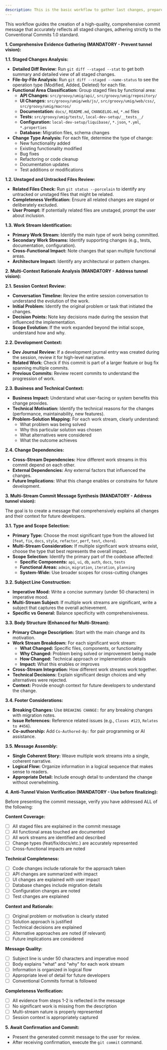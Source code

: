 ```yaml
---
description: This is the basic workflow to gather last changes, prepare a relevant commit message and commit the staged code changes
---
```


This workflow guides the creation of a high-quality, comprehensive commit message that accurately reflects all staged changes, adhering strictly to the Conventional Commits 1.0 standard.

**1. Comprehensive Evidence Gathering (MANDATORY - Prevent tunnel vision):**

**1.1. Staged Changes Analysis:**

- **Detailed Diff Review:** Run `git diff --staged --stat` to get both summary and detailed view of all staged changes.
- **File-by-File Analysis:** Run `git diff --staged --name-status` to see the operation type (Modified, Added, Deleted) for each file.
- **Functional Area Classification:** Group staged files by functional area:
  - **API Changes:** `src/groovy/umig/api/`, `src/groovy/umig/repository/`
  - **UI Changes:** `src/groovy/umig/web/js/`, `src/groovy/umig/web/css/`, `src/groovy/umig/macros/`
  - **Documentation:** `docs/`, `README.md`, `CHANGELOG.md`, `*.md` files
  - **Tests:** `src/groovy/umig/tests/`, `local-dev-setup/__tests__/`
  - **Configuration:** `local-dev-setup/liquibase/`, `*.json`, `*.yml`, `*.properties`
  - **Database:** Migration files, schema changes
- **Change Type Analysis:** For each file, determine the type of change:
  - New functionality added
  - Existing functionality modified
  - Bug fixes
  - Refactoring or code cleanup
  - Documentation updates
  - Test additions or modifications

**1.2. Unstaged and Untracked Files Review:**

- **Related Files Check:** Run `git status --porcelain` to identify any untracked or unstaged files that might be related.
- **Completeness Verification:** Ensure all related changes are staged or deliberately excluded.
- **User Prompt:** If potentially related files are unstaged, prompt the user about inclusion.

**1.3. Work Stream Identification:**

- **Primary Work Stream:** Identify the main type of work being committed.
- **Secondary Work Streams:** Identify supporting changes (e.g., tests, documentation, configuration).
- **Cross-Functional Impact:** Note changes that span multiple functional areas.
- **Architecture Impact:** Identify any architectural or pattern changes.

**2. Multi-Context Rationale Analysis (MANDATORY - Address tunnel vision):**

**2.1. Session Context Review:**

- **Conversation Timeline:** Review the entire session conversation to understand the evolution of the work.
- **Initial Problem:** Identify the original problem or task that initiated the changes.
- **Decision Points:** Note key decisions made during the session that influenced the implementation.
- **Scope Evolution:** If the work expanded beyond the initial scope, understand how and why.

**2.2. Development Context:**

- **Dev Journal Review:** If a development journal entry was created during the session, review it for high-level narrative.
- **Related Work:** Check if this commit is part of a larger feature or bug fix spanning multiple commits.
- **Previous Commits:** Review recent commits to understand the progression of work.

**2.3. Business and Technical Context:**

- **Business Impact:** Understand what user-facing or system benefits this change provides.
- **Technical Motivation:** Identify the technical reasons for the changes (performance, maintainability, new features).
- **Problem-Solution Mapping:** For each work stream, clearly understand:
  - What problem was being solved
  - Why this particular solution was chosen
  - What alternatives were considered
  - What the outcome achieves

**2.4. Change Dependencies:**

- **Cross-Stream Dependencies:** How different work streams in this commit depend on each other.
- **External Dependencies:** Any external factors that influenced the changes.
- **Future Implications:** What this change enables or constrains for future development.

**3. Multi-Stream Commit Message Synthesis (MANDATORY - Address tunnel vision):**

The goal is to create a message that comprehensively explains all changes and their context for future developers.

**3.1. Type and Scope Selection:**

- **Primary Type:** Choose the most significant type from the allowed list (`feat`, `fix`, `docs`, `style`, `refactor`, `perf`, `test`, `chore`).
- **Multi-Stream Consideration:** If multiple significant work streams exist, choose the type that best represents the overall impact.
- **Scope Selection:** Identify the primary part of the codebase affected:
  - **Specific Components:** `api`, `ui`, `db`, `auth`, `docs`, `tests`
  - **Functional Areas:** `admin`, `migration`, `iteration`, `planning`
  - **System-Wide:** Use broader scopes for cross-cutting changes

**3.2. Subject Line Construction:**

- **Imperative Mood:** Write a concise summary (under 50 characters) in imperative mood.
- **Multi-Stream Subject:** If multiple work streams are significant, write a subject that captures the overall achievement.
- **Specific vs General:** Balance specificity with comprehensiveness.

**3.3. Body Structure (Enhanced for Multi-Stream):**

- **Primary Change Description:** Start with the main change and its motivation.
- **Work Stream Breakdown:** For each significant work stream:
  - **What Changed:** Specific files, components, or functionality
  - **Why Changed:** Problem being solved or improvement being made
  - **How Changed:** Technical approach or implementation details
  - **Impact:** What this enables or improves
- **Cross-Stream Integration:** How different work streams work together.
- **Technical Decisions:** Explain significant design choices and why alternatives were rejected.
- **Context:** Provide enough context for future developers to understand the change.

**3.4. Footer Considerations:**

- **Breaking Changes:** Use `BREAKING CHANGE:` for any breaking changes with migration notes.
- **Issue References:** Reference related issues (e.g., `Closes #123`, `Relates to #456`).
- **Co-authorship:** Add `Co-Authored-By:` for pair programming or AI assistance.

**3.5. Message Assembly:**

- **Single Coherent Story:** Weave multiple work streams into a single, coherent narrative.
- **Logical Flow:** Organize information in a logical sequence that makes sense to readers.
- **Appropriate Detail:** Include enough detail to understand the change without overwhelming.

**4. Anti-Tunnel Vision Verification (MANDATORY - Use before finalizing):**

Before presenting the commit message, verify you have addressed ALL of the following:

**Content Coverage:**

- [ ] All staged files are explained in the commit message
- [ ] All functional areas touched are documented
- [ ] All work streams are identified and described
- [ ] Change types (feat/fix/docs/etc.) are accurately represented
- [ ] Cross-functional impacts are noted

**Technical Completeness:**

- [ ] Code changes include rationale for the approach taken
- [ ] API changes are summarized with impact
- [ ] UI changes are explained with user impact
- [ ] Database changes include migration details
- [ ] Configuration changes are noted
- [ ] Test changes are explained

**Context and Rationale:**

- [ ] Original problem or motivation is clearly stated
- [ ] Solution approach is justified
- [ ] Technical decisions are explained
- [ ] Alternative approaches are noted (if relevant)
- [ ] Future implications are considered

**Message Quality:**

- [ ] Subject line is under 50 characters and imperative mood
- [ ] Body explains "what" and "why" for each work stream
- [ ] Information is organized in logical flow
- [ ] Appropriate level of detail for future developers
- [ ] Conventional Commits format is followed

**Completeness Verification:**

- [ ] All evidence from steps 1-2 is reflected in the message
- [ ] No significant work is missing from the description
- [ ] Multi-stream nature is properly represented
- [ ] Session context is appropriately captured

**5. Await Confirmation and Commit:**

- Present the generated commit message to the user for review.
- After receiving confirmation, execute the `git commit` command.
